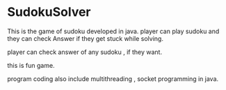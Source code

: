 # SudokuSolver
This is the game of sudoku developed in java. player can play sudoku and they can check Answer if they get stuck while solving.

player can check answer of any sudoku , if they want.

this is fun game.

program coding also include multithreading , socket programming in java.
